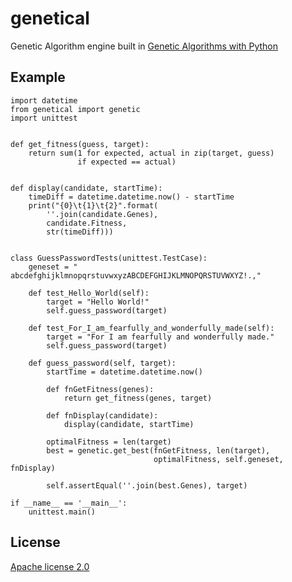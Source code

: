 # genetical
Genetic Algorithm engine built in [Genetic Algorithms with Python](https://leanpub.com/genetic_algorithms_with_python)

## Example

	import datetime
	from genetical import genetic
	import unittest
    
    
	def get_fitness(guess, target):
		return sum(1 for expected, actual in zip(target, guess)
				   if expected == actual)
    
    
	def display(candidate, startTime):
		timeDiff = datetime.datetime.now() - startTime
		print("{0}\t{1}\t{2}".format(
			''.join(candidate.Genes),
			candidate.Fitness,
			str(timeDiff)))
    
    
	class GuessPasswordTests(unittest.TestCase):
		geneset = " abcdefghijklmnopqrstuvwxyzABCDEFGHIJKLMNOPQRSTUVWXYZ!.,"

		def test_Hello_World(self):
			target = "Hello World!"
			self.guess_password(target)

		def test_For_I_am_fearfully_and_wonderfully_made(self):
			target = "For I am fearfully and wonderfully made."
			self.guess_password(target)

		def guess_password(self, target):
			startTime = datetime.datetime.now()

			def fnGetFitness(genes):
				return get_fitness(genes, target)

			def fnDisplay(candidate):
				display(candidate, startTime)

			optimalFitness = len(target)
			best = genetic.get_best(fnGetFitness, len(target),
									optimalFitness, self.geneset, fnDisplay)

			self.assertEqual(''.join(best.Genes), target)
    			
	if __name__ == '__main__':
		unittest.main()

## License

[Apache license 2.0](https://opensource.org/licenses/Apache-2.0)